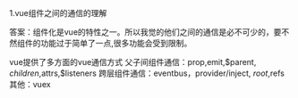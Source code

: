 1.vue组件之间的通信的理解

答案：组件化是vue的特性之一。所以我觉的他们之间的通信是必不可少的，要不然组件的功能过于简单了一点,很多功能会受到限制。

vue提供了多方面的vue通信方式
父子间组件通信：prop,emit,$parent, $children,$attrs,$listeners
跨层组件通信：eventbus，provider/inject, $root,$refs
其他：vuex
